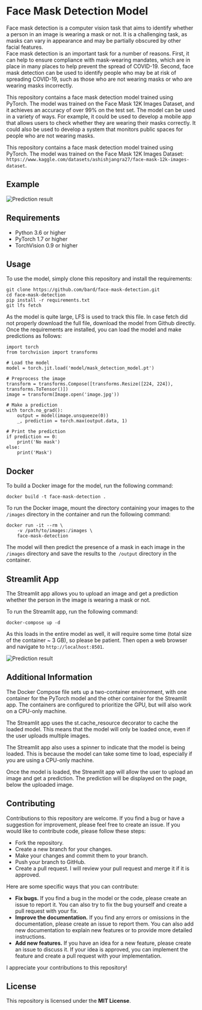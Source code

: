 # Face Mask Detection Model
Face mask detection is a computer vision task that aims to identify whether a person in an image is wearing a mask or not. It is a challenging task, as masks can vary in appearance and may be partially obscured by other facial features.  
Face mask detection is an important task for a number of reasons. First, it can help to ensure compliance with mask-wearing mandates, which are in place in many places to help prevent the spread of COVID-19. Second, face mask detection can be used to identify people who may be at risk of spreading COVID-19, such as those who are not wearing masks or who are wearing masks incorrectly.

This repository contains a face mask detection model trained using PyTorch. The model was trained on the Face Mask 12K Images Dataset, and it achieves an accuracy of over 99% on the test set.
The model can be used in a variety of ways. For example, it could be used to develop a mobile app that allows users to check whether they are wearing their masks correctly. It could also be used to develop a system that monitors public spaces for people who are not wearing masks.

This repository contains a face mask detection model trained using PyTorch. The model was trained on the Face Mask 12K Images Dataset: `https://www.kaggle.com/datasets/ashishjangra27/face-mask-12k-images-dataset`.

## Example
<img title="Prediction result" alt="Prediction result" src="images/mask_prediction.png">

## Requirements
- Python 3.6 or higher
- PyTorch 1.7 or higher
- TorchVision 0.9 or higher

## Usage
To use the model, simply clone this repository and install the requirements:
```
git clone https://github.com/bard/face-mask-detection.git
cd face-mask-detection
pip install -r requirements.txt
git lfs fetch
```
As the model is quite large, LFS is used to track this file. In case fetch did not properly download the full file, download the model from Github directly.
Once the requirements are installed, you can load the model and make predictions as follows:

```
import torch
from torchvision import transforms

# Load the model
model = torch.jit.load('model/mask_detection_model.pt')

# Preprocess the image
transform = transforms.Compose([transforms.Resize([224, 224]), transforms.ToTensor()])
image = transform(Image.open('image.jpg'))

# Make a prediction
with torch.no_grad():
    output = model(image.unsqueeze(0))
    _, prediction = torch.max(output.data, 1)

# Print the prediction
if prediction == 0:
    print('No mask')
else:
    print('Mask')
```

## Docker
To build a Docker image for the model, run the following command:


```
docker build -t face-mask-detection .
```

To run the Docker image, mount the directory containing your images to the `/images` directory in the container and run the following command:

```
docker run -it --rm \
    -v /path/to/images:/images \
    face-mask-detection
```
The model will then predict the presence of a mask in each image in the `/images` directory and save the results to the` /output` directory in the container.

## Streamlit App
The Streamlit app allows you to upload an image and get a prediction whether the person in the image is wearing a mask or not.

To run the Streamlit app, run the following command:

```
docker-compose up -d
```
As this loads in the entire model as well, it will require some time (total size of the container ~ 3 GB), so please be patient. Then open a web browser and navigate to `http://localhost:8501`.

<img title="Prediction result" alt="Prediction result" src="images/streamlit_example.gif">

## Additional Information
The Docker Compose file sets up a two-container environment, with one container for the PyTorch model and the other container for the Streamlit app. The containers are configured to prioritize the GPU, but will also work on a CPU-only machine.

The Streamlit app uses the st.cache_resource decorator to cache the loaded model. This means that the model will only be loaded once, even if the user uploads multiple images.

The Streamlit app also uses a spinner to indicate that the model is being loaded. This is because the model can take some time to load, especially if you are using a CPU-only machine.

Once the model is loaded, the Streamlit app will allow the user to upload an image and get a prediction. The prediction will be displayed on the page, below the uploaded image.

## Contributing
Contributions to this repository are welcome. If you find a bug or have a suggestion for improvement, please feel free to create an issue. If you would like to contribute code, please follow these steps:

- Fork the repository.
- Create a new branch for your changes.
- Make your changes and commit them to your branch.
- Push your branch to GitHub.
- Create a pull request.
I will review your pull request and merge it if it is approved.

Here are some specific ways that you can contribute:

- **Fix bugs.** If you find a bug in the model or the code, please create an issue to report it. You can also try to fix the bug yourself and create a pull request with your fix.
- **Improve the documentation.** If you find any errors or omissions in the documentation, please create an issue to report them. You can also add new documentation to explain new features or to provide more detailed instructions.
- **Add new features.** If you have an idea for a new feature, please create an issue to discuss it. If your idea is approved, you can implement the feature and create a pull request with your implementation.

I appreciate your contributions to this repository!

## License
This repository is licensed under the **MIT License**.